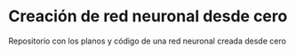 # Creación de red neuronal desde cero
Repositorio con los planos y código de una red neuronal creada desde cero
